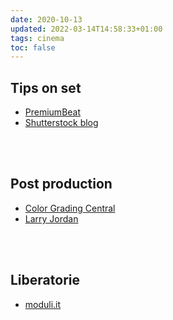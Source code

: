 ```yaml
---
date: 2020-10-13
updated: 2022-03-14T14:58:33+01:00
tags: cinema
toc: false
---
```

## Tips on set

- [PremiumBeat](https://premiumbeat.com)
- [Shutterstock blog](https://www.shutterstock.com/blog)

<br>
<br>

## Post production

- [Color Grading Central](https://www.colorgradingcentral.com/)
- [Larry Jordan](https://larryjordan.com/)

<br>
<br>

## Liberatorie

- [moduli.it](https://www.moduli.it)
